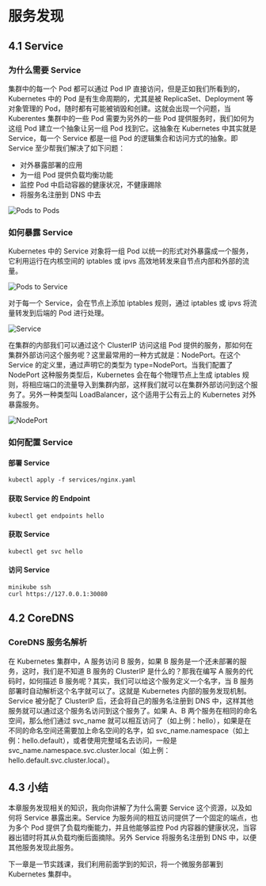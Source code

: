 # 服务发现

## 4.1 Service

### 为什么需要 Service

集群中的每一个 Pod 都可以通过 Pod IP 直接访问，但是正如我们所看到的，Kubernetes 中的 Pod 是有生命周期的，尤其是被 ReplicaSet、Deployment 等对象管理的 Pod，随时都有可能被销毁和创建。这就会出现一个问题，当 Kuberentes 集群中的一些 Pod 需要为另外的一些 Pod 提供服务时，我们如何为这组 Pod 建立一个抽象让另一组 Pod 找到它。这抽象在 Kubernetes 中其实就是 Service，每一个 Service 都是一组 Pod 的逻辑集合和访问方式的抽象。即 Service 至少帮我们解决了如下问题：

- 对外暴露部署的应用
- 为一组 Pod 提供负载均衡功能
- 监控 Pod 中启动容器的健康状况，不健康踢除
- 将服务名注册到 DNS 中去

![Pods to Pods](https://github.com/findsec-cn/k100/raw/master/docs/pods-to-pods.jpg)

### 如何暴露 Service

Kubernetes 中的 Service 对象将一组 Pod 以统一的形式对外暴露成一个服务，它利用运行在内核空间的 iptables 或 ipvs 高效地转发来自节点内部和外部的流量。

![Pods to Service](https://github.com/findsec-cn/k100/raw/master/docs/pods-to-service.jpg)

对于每一个 Service，会在节点上添加 iptables 规则，通过 iptables 或 ipvs 将流量转发到后端的 Pod 进行处理。

![Service](https://github.com/findsec-cn/k100/raw/master/docs/service.jpg)

在集群的内部我们可以通过这个 ClusterIP 访问这组 Pod 提供的服务，那如何在集群外部访问这个服务呢？这里最常用的一种方式就是：NodePort。在这个 Service 的定义里，通过声明它的类型为 type=NodePort。当我们配置了 NodePort 这种服务类型后，Kubernetes 会在每个物理节点上生成 iptables 规则，将相应端口的流量导入到集群内部，这样我们就可以在集群外部访问到这个服务了。另外一种类型叫 LoadBalancer，这个适用于公有云上的 Kubernetes 对外暴露服务。

![NodePort](https://github.com/findsec-cn/k100/raw/master/docs/service-nodeport.jpg)

### 如何配置 Service

#### 部署 Service

    kubectl apply -f services/nginx.yaml

#### 获取 Service 的 Endpoint

    kubectl get endpoints hello

#### 获取 Service

    kubectl get svc hello

#### 访问 Service

    minikube ssh
    curl https://127.0.0.1:30080

## 4.2 CoreDNS

### CoreDNS 服务名解析

在 Kubernetes 集群中，A 服务访问 B 服务，如果 B 服务是一个还未部署的服务，这时，我们是不知道 B 服务的 ClusterIP 是什么的？那我在编写 A 服务的代码时，如何描述 B 服务呢？其实，我们可以给这个服务定义一个名字，当 B 服务部署时自动解析这个名字就可以了。这就是 Kubernetes 内部的服务发现机制。Service 被分配了 ClusterIP 后，还会将自己的服务名注册到 DNS 中，这样其他服务就可以通过这个服务名访问到这个服务了。如果 A、B 两个服务在相同的命名空间，那么他们通过 svc_name 就可以相互访问了（如上例：hello），如果是在不同的命名空间还需要加上命名空间的名字，如 svc_name.namespace（如上例：hello.default），或者使用完整域名去访问，一般是 svc_name.namespace.svc.cluster.local（如上例：hello.default.svc.cluster.local）。

## 4.3 小结

本章服务发现相关的知识，我向你讲解了为什么需要 Service 这个资源，以及如何将 Service 暴露出来。Service 为服务间的相互访问提供了一个固定的端点，也为多个 Pod 提供了负载均衡能力，并且他能够监控 Pod 内容器的健康状况，当容器出错时将其从负载均衡后面摘除。另外 Service 将服务名注册到 DNS 中，以便其他服务发现此服务。

下一章是一节实践课，我们利用前面学到的知识，将一个微服务部署到 Kubernetes 集群中。
